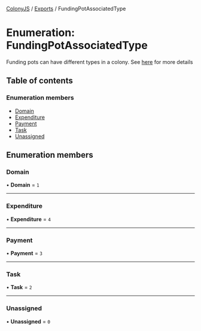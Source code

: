 [ColonyJS](../README.md) / [Exports](../modules.md) / FundingPotAssociatedType

# Enumeration: FundingPotAssociatedType

Funding pots can have different types in a colony.
See [here](https://github.com/JoinColony/colonyNetwork/blob/develop/docs/_TLDR_Pots.md#types-of-pots) for more details

## Table of contents

### Enumeration members

- [Domain](FundingPotAssociatedType.md#domain)
- [Expenditure](FundingPotAssociatedType.md#expenditure)
- [Payment](FundingPotAssociatedType.md#payment)
- [Task](FundingPotAssociatedType.md#task)
- [Unassigned](FundingPotAssociatedType.md#unassigned)

## Enumeration members

### Domain

• **Domain** = `1`

___

### Expenditure

• **Expenditure** = `4`

___

### Payment

• **Payment** = `3`

___

### Task

• **Task** = `2`

___

### Unassigned

• **Unassigned** = `0`
